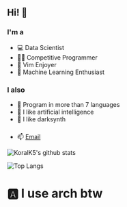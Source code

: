 ## Hi! 👋

### I'm a
- 💻 Data Scientist
- 👨‍💻 Competitive Programmer
- 📜 Vim Enjoyer
- 🤖 Machine Learning Enthusiast

### I also
- 🐍 Program in more than 7 languages
- 🧠 I like artificial intelligence
- 🎵 I like darksynth

###
- 📫 [Email](kulacoglukoral@gmail.com)

![KoralK5's github stats](https://github-readme-stats.vercel.app/api?username=KoralK5&show_icons=true&theme=gruvbox)

![Top Langs](https://github-readme-stats.vercel.app/api/top-langs/?username=KoralK5&show_icons=true&theme=gruvbox)

# 🅰️ I use arch btw
